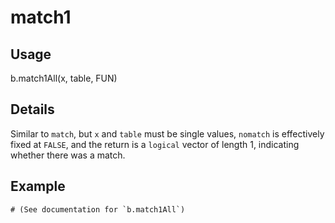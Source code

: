 match1
======

Usage
-----

b.match1All(x, table, FUN)

Details
-------

Similar to `match`, but
`x` and `table` must be single values,
`nomatch` is effectively fixed at `FALSE`, and
the return is a `logical` vector of length 1,
indicating whether there was a match.

Example
-------

    # (See documentation for `b.match1All`)
